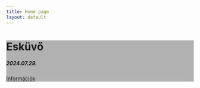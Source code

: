 ```yaml
---
title: Home page
layout: default
---
```

<div id="intro-example" class="p-5 text-center bg-image"
    style="background-image: url('https://mdbcdn.b-cdn.net/img/new/slides/041.webp');">
    <div class="mask" style="background-color: rgba(0, 0, 0, 0.3);">
      <div class="d-flex justify-content-center align-items-center h-100">
        <div class="text-white">
          <h1 class="mb-3">Esküvő</h1>
          <h5 class="mb-4">
            2024.07.29.
          </h5>
          <a class="btn btn-outline-light btn-lg m-2" href="{{ site.baseurl }}/info.html"
            role="button" rel="nofollow">Információk</a>
        </div>
      </div>
    </div>
</div>

